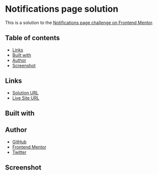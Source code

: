 # Notifications page solution

This is a solution to the [Notifications page challenge on Frontend Mentor](https://www.frontendmentor.io/challenges/notifications-page-DqK5QAmKbC).

## Table of contents

- [Links](#links)
- [Built with](#built-with)
- [Author](#author)
- [Screenshot](#screenshot)

## Links

- [Solution URL](https://github.com/ionStici/notifications-page-fem)
- [Live Site URL](https://ionstici.github.io/notifications-page-fem)

## Built with

<!-- - Semantic HTML5 markup
- CSS custom properties
- Flexbox and CSS Grid
- Sass (Scss)
- Mobile-first workflow
- JavaScript and Form validation -->

## Author

- [GitHub](https://github.com/ionStici)
- [Frontend Mentor](https://www.frontendmentor.io/profile/ionStici)
- [Twitter](https://twitter.com/ionStici_)

## Screenshot

<!-- ![](./assets/screenshot.png) -->

<!-- ### Primary

- Red: hsl(1, 90%, 64%)
- Blue: hsl(219, 85%, 26%)

### Neutral

- White: hsl(0, 0%, 100%)
- Very light grayish blue: hsl(210, 60%, 98%)
- Light grayish blue 1: hsl(211, 68%, 94%)
- Light grayish blue 2: hsl(205, 33%, 90%)
- Grayish blue: hsl(219, 14%, 63%)
- Dark grayish blue: hsl(219, 12%, 42%)
- Very dark blue: hsl(224, 21%, 14%)

### Body Copy

- Font size (paragraph): 16px

### Font

- Family: [Plus Jakarta Sans](https://fonts.google.com/specimen/Plus+Jakarta+Sans)
- Weights: 500, 800 -->
